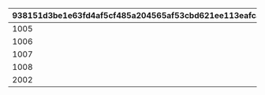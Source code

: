 |938151d3be1e63fd4af5cf485a204565af53cbd621ee113eafca0677716864f7|814bf5cb259edddf96390003d3b2322cc3f46aa2cdbc7ec9758caa65bd986b9f|176a05f5ba8367e76789d4bdf72de0511ddf722ee2711a17a40802abdcb0b406|f471e92b626c4073f4ba51c7c17ad4751b376eb378c1afea7707679f1b35b7ec|5283665d9ca2399bc526905ffc212c580ed50ce519129d4d93f2ece240b382fa|4a9a30fe438c665050e6c549ca897e407f738cee4e71a62b7d03360f801cf2be|56ff17d96b254c177e57c95b45780e6791281eef03f0d0a040a643ee94727704|c7b31a0bc8bebffa32a313fc387d7a23cf2390ec4214cca5b7ad34c735eab8bd|c01080513ecf2f353a4951fb9b734917dc74d31430a1c13bd75dc2d5985e9dfa|3c3a3c3f7bc758687fb767581e3f92d82c32144399a02df0ff64e713669ee61f|5e133d7d913c1579f326b54520fd7fa0eadf8b702cd9ecf642d5c2b180748072|ea83be56c44579f21d7729b52aeadebdd01a3bea630cfb002b144f138d12b004|55dbae6321827fc48acfccedc398151e1bc9b5d88a113dbb5a4eec9a6a97831a|0608a30eb1270b518e0b85e7ae6b62fbc03f6209f5f08c56d0856c951644b284|2b48bce0c17d48c9d738310ea5d51d25058bc5ceda4364ad893dc8c6c72d5575|05e0f6f9982a38f0a33533a93744efc2bad225f1f107b1e8b10cb9970ab9e47d|
| --- | --- | --- | --- | --- | --- | --- | --- | --- | --- | --- | --- | --- | --- | --- | --- |
|1005|2|20|94002|2|0|91002|1250000|12|25|8|23001|0|20003|1000|0|
|1006|2|20|94002|2|0|91002|1250000|12|25|8|23001|0|20003|1000|0|
|1007|2|20|94002|2|0|91002|1250000|12|25|8|23001|0|20003|1000|0|
|1008|2|20|94002|2|0|91002|1250000|12|25|8|23001|0|20003|1000|0|
|2002|2|50|94002|2|0|91002|5000000|12|10|8|23001|0|20004|1500|0|